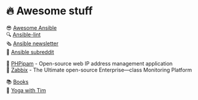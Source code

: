 🔥 Awesome stuff
================

😎 [Awesome Ansible](https://github.com/ansible-community/awesome-ansible)<br>
🔍 [Ansible-lint](https://github.com/ansible/ansible-lint)<br>
🗞 [Ansible newsletter](https://github.com/ansible/community/wiki/News)<br>
👷 [Ansible subreddit](https://www.reddit.com/r/ansible/)<br>

📜 [PHPipam](https://github.com/phpipam/phpipam) - Open-source web IP address management application<br>
🔔 [Zabbix](https://github.com/zabbix) - The Ultimate open-source Enterprise—class Monitoring Platform<br>

📚 [Books](https://github.com/hackerkid/Mind-Expanding-Books#readme)<br>
🧘 [Yoga with Tim](https://www.youtube.com/channel/UCciuZl2ydLCvN5txlLW0rIg)<br>

